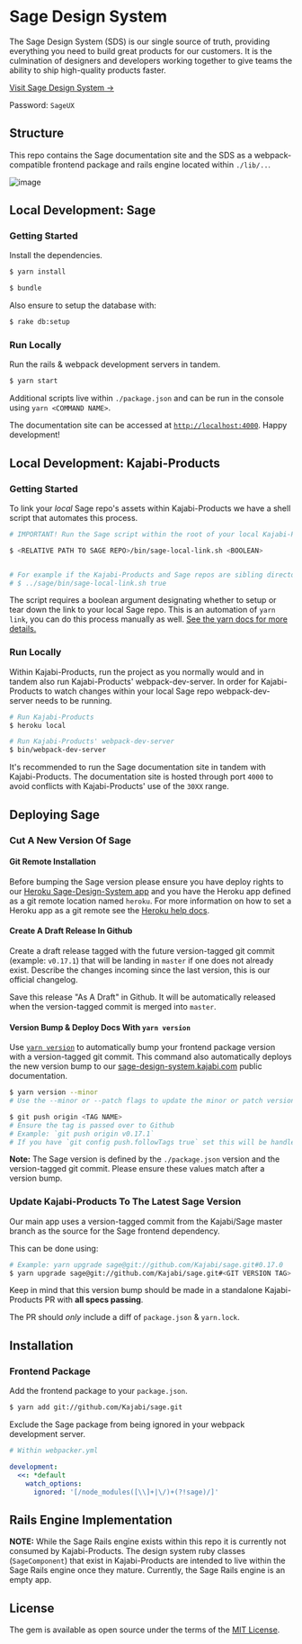 # Sage Design System

The Sage Design System (SDS) is our single source of truth, providing everything you need to build great products for our customers. It is the culmination of designers and developers working together to give teams the ability to ship high-quality products faster.

[Visit Sage Design System →](https://sage-design-system.kajabi.com/)

Password: `SageUX`

## Structure

This repo contains the Sage documentation site and the SDS as a webpack-compatible frontend package and rails engine located within `./lib/..`.

![image](https://user-images.githubusercontent.com/565743/83690086-b0acce00-a5b5-11ea-90f5-9b8e8b0bd337.png)

## Local Development: Sage

### Getting Started

Install the dependencies.

```bash
$ yarn install
```

```bash
$ bundle
```

Also ensure to setup the database with:

```bash
$ rake db:setup
```

### Run Locally

Run the rails & webpack development servers in tandem.
```bash
$ yarn start
```

Additional scripts live within `./package.json` and can be run in the console using `yarn <COMMAND NAME>`.

The documentation site can be accessed at [`http://localhost:4000`](http://localhost:4000/). Happy development!


## Local Development: Kajabi-Products

### Getting Started

To link your _local_ Sage repo's assets within Kajabi-Products we have a shell script that automates this process.

```bash
# IMPORTANT! Run the Sage script within the root of your local Kajabi-Products repo, not the Sage repo.

$ <RELATIVE PATH TO SAGE REPO>/bin/sage-local-link.sh <BOOLEAN>


# For example if the Kajabi-Products and Sage repos are sibling directories:
# $ ../sage/bin/sage-local-link.sh true
```

The script requires a boolean argument designating whether to setup or tear down the link to your local Sage repo. This is an automation of `yarn link`, you can do this process manually as well. [See the yarn docs for more details.](https://classic.yarnpkg.com/en/docs/cli/link/)

### Run Locally

Within Kajabi-Products, run the project as you normally would and in tandem also run Kajabi-Products' webpack-dev-server. In order for Kajabi-Products to watch changes within your local Sage repo webpack-dev-server needs to be running.
```bash
# Run Kajabi-Products
$ heroku local
```

```bash
# Run Kajabi-Products' webpack-dev-server
$ bin/webpack-dev-server
```

It's recommended to run the Sage documentation site in tandem with Kajabi-Products. The documentation site is hosted through port `4000` to avoid conflicts with Kajabi-Products' use of the `30XX` range.

## Deploying Sage
### Cut A New Version Of Sage
#### Git Remote Installation
Before bumping the Sage version please ensure you have deploy rights to our [Heroku Sage-Design-System app](https://dashboard.heroku.com/apps/sage-design-system/) and you have the Heroku app defined as a git remote location named `heroku`. For more information on how to set a Heroku app as a git remote see the [Heroku help docs](https://devcenter.heroku.com/articles/git#for-an-existing-heroku-app).

#### Create A Draft Release In Github
Create a draft release tagged with the future version-tagged git commit (example: `v0.17.1`) that will be landing in `master` if one does not already exist. Describe the changes incoming since the last version, this is our official changelog.

Save this release "As A Draft" in Github. It will be automatically released when the version-tagged commit is merged into `master`.

#### Version Bump & Deploy Docs With `yarn version`
Use [`yarn version`](https://classic.yarnpkg.com/en/docs/cli/version/) to automatically bump your frontend package version with a version-tagged git commit. This command also automatically deploys the new version bump to our [sage-design-system.kajabi.com](https://sage-design-system.kajabi.com/) public documentation.

```bash
$ yarn version --minor
# Use the --minor or --patch flags to update the minor or patch version number respectively

$ git push origin <TAG NAME>
# Ensure the tag is passed over to Github
# Example: `git push origin v0.17.1`
# If you have `git config push.followTags true` set this will be handled automatically on `git push`

```

**Note:** The Sage version is defined by the `./package.json` version and the version-tagged git commit. Please ensure these values match after a version bump.

### Update Kajabi-Products To The Latest Sage Version
Our main app uses a version-tagged commit from the Kajabi/Sage master branch as the source for the Sage frontend dependency.

This can be done using:
```bash
# Example: yarn upgrade sage@git://github.com/Kajabi/sage.git#0.17.0
$ yarn upgrade sage@git://github.com/Kajabi/sage.git#<GIT VERSION TAG>
```

Keep in mind that this version bump should be made in a standalone Kajabi-Products PR with **all specs passing**.

The PR should _only_ include a diff of `package.json` & `yarn.lock`.

## Installation
### Frontend Package
Add the frontend package to your `package.json`.
```bash
$ yarn add git://github.com/Kajabi/sage.git
```

Exclude the Sage package from being ignored in your webpack development server.
```yml
# Within webpacker.yml

development:
  <<: *default
    watch_options:
      ignored: '[/node_modules([\\]+|\/)+(?!sage)/]'

```

## Rails Engine Implementation
**NOTE:** While the Sage Rails engine exists within this repo it is currently not consumed by Kajabi-Products. The design system ruby classes (`SageComponent`) that exist in Kajabi-Products are intended to live within the Sage Rails engine once they mature. Currently, the Sage Rails engine is an empty app.


## License

The gem is available as open source under the terms of the [MIT License](https://opensource.org/licenses/MIT).

